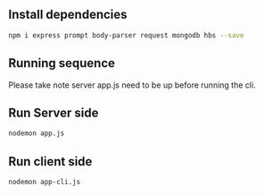 ## Install dependencies
```bash
npm i express prompt body-parser request mongodb hbs --save
```
## Running sequence
Please take note server app.js need to be up before running the cli.

## Run Server side
```bash
nodemon app.js
```

## Run client side
```bash
nodemon app-cli.js
```